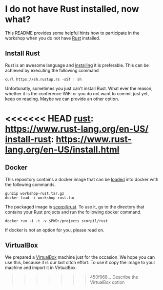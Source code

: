 # I do not have Rust installed, now what?
This README provides some helpful hints how to participate in the workshop when
you do not have [Rust][rust] installed.

## Install Rust
Rust is an awesome language and [installing][install-rust] it is preferable.
This can be achieved by executing the following command

```shell
curl https://sh.rustup.rs -sSf | sh
```

Unfortunatly, sometimes you just can't install Rust. What ever the reason,
whether it is the conference WiFi or you do not want to commit just yet, keep on
reading. Maybe we can provide an other option.

<<<<<<< HEAD
[rust]: https://www.rust-lang.org/en-US/
[install-rust]: https://www.rust-lang.org/en-US/install.html
=======
## Docker
This repository contains a docker image that can be [loaded][docker-load] into
docker with the following commands.

```shell
gunzip workshop-rust.tar.gz
docker load -i workshop-rust.tar
```

The packaged image is [scorpil/rust][scorpil/rust]. To use it, go to the
directory that contains your Rust projects and run the following docker command.

```shell
docker run -i -t -v $PWD:/projects scorpil/rust
```

If docker is not an option for you, please read on.

## VirtualBox
We prepared a [VirtualBox][virtualbox] machine just for the occasion. We hope you can use
this, because it is our last ditch effort. To use it copy the image to your
machine and import it in VirtualBox.

[rust]: https://www.rust-lang.org/en-US/
[install-rust]: https://www.rust-lang.org/en-US/install.html
[docker-load]: https://docs.docker.com/engine/reference/commandline/load/
[scorpil/rust]: https://hub.docker.com/r/scorpil/rust/
[virtualbox]: https://www.virtualbox.org
>>>>>>> 450f968... Describe the VirtualBox option
